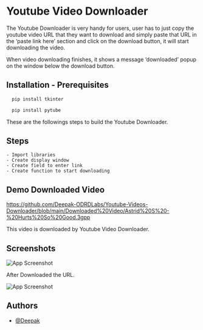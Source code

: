 
# Youtube Video Downloader

The Youtube Downloader is very handy for users, user has to just copy the youtube video URL that they want to download and simply paste that URL in the ‘paste link here’ section and click on the download button, it will start downloading the video.

When video downloading finishes, it shows a message ‘downloaded’ popup on the window below the download button.


## Installation - Prerequisites


```bash
  pip install tkinter
```
```bash
  pip install pytube
```

These are the followings steps to build the Youtube Downloader.
## Steps


    - Import libraries
    - Create display window
    - Create field to enter link
    - Create function to start downloading





## Demo Downloaded Video

https://github.com/Deepak-ODRDLabs/Youtube-Videos-Downloader/blob/main/Downloaded%20Video/Astrid%20S%20-%20Hurts%20So%20Good.3gpp

This video is downloaded by Youtube Video Downloader.


## Screenshots

![App Screenshot](https://github.com/Deepak-ODRDLabs/Youtube-Videos-Downloader/blob/main/Running%20Screenshot/Screenshot%202022-11-29%20211951.png)


After Downloaded the URL.

![App Screenshot](https://github.com/Deepak-ODRDLabs/Youtube-Videos-Downloader/blob/main/Running%20Screenshot/Screenshot%202022-11-29%20212405.png)



## Authors

- [@Deepak](https://github.com/Deepak-ODRDLabs)
